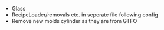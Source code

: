 * Glass
* RecipeLoader/removals etc. in seperate file following config
* Remove new molds cylinder as they are from GTFO
